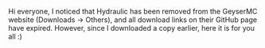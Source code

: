 Hi everyone, I noticed that Hydraulic has been removed from the GeyserMC website (Downloads -> Others), and all download links on their GitHub page have expired. However, since I downloaded a copy earlier, here it is for you all :)
